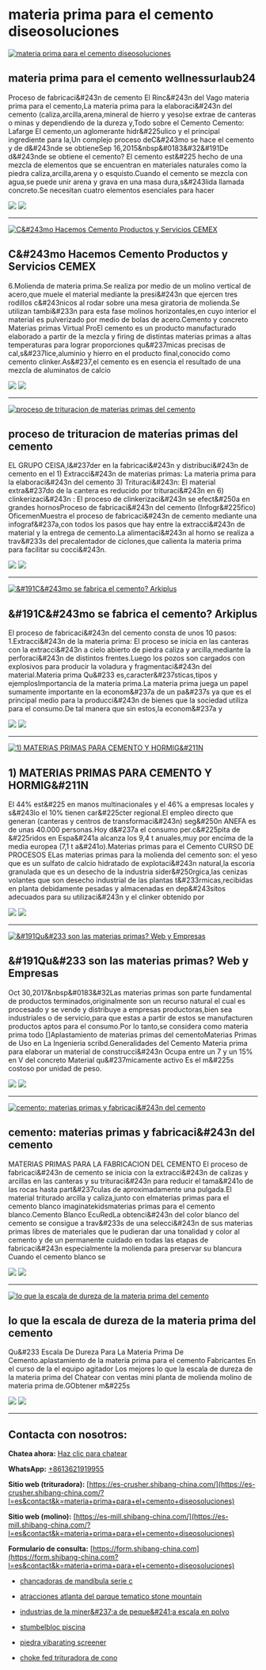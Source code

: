 # materia prima para el cemento diseosoluciones

<a href="https://swt.shibang-china.com/?l=es&img&k=materia+prima+para+el+cemento+diseosoluciones" target="_blank">![materia prima para el cemento diseosoluciones](http://static.shibang-china.com/all-800x300/1494.jpg)</a>

## materia prima para el cemento wellnessurlaub24
Proceso de fabricaci&#243n de cemento El Rinc&#243n del Vago materia prima para el cemento,La materia prima para la elaboraci&#243n del cemento (caliza,arcilla,arena,mineral de hierro y yeso)se extrae de canteras o minas y dependiendo de la dureza y,Todo sobre el Cemento Cemento: Lafarge El cemento,un aglomerante hidr&#225ulico y el principal ingrediente para la,Un complejo proceso deC&#243mo se hace el cemento y de d&#243nde se obtieneSep 16,2015&nbsp&#0183&#32&#191De d&#243nde se obtiene el cemento? El cemento est&#225 hecho de una mezcla de elementos que se encuentran en materiales naturales como la piedra caliza,arcilla,arena y o esquisto.Cuando el cemento se mezcla con agua,se puede unir arena y grava en una masa dura,s&#243lida llamada concreto.Se necesitan cuatro elementos esenciales para hacer


<a href="https://whatsapp.shibangsoft.com/WhatsApp.php" target="_blank" title="WhatsApp">![](http://static.shibang-china.com/icon/whatsapp.png)</a> <a href="https://swt.shibang-china.com/?l=es&icon&k=materia+prima+para+el+cemento+diseosoluciones" target="_blank">![](http://static.shibang-china.com/icon/chat-es.png)</a>

---

<a href="https://swt.shibang-china.com/?l=es&img&k=materia+prima+para+el+cemento+diseosoluciones" target="_blank">![C&#243mo Hacemos Cemento Productos y Servicios CEMEX](http://static.shibang-china.com/all-800x300/344.jpg)</a>

## C&#243mo Hacemos Cemento Productos y Servicios CEMEX
6.Molienda de materia prima.Se realiza por medio de un molino vertical de acero,que muele el material mediante la presi&#243n que ejercen tres rodillos c&#243nicos al rodar sobre una mesa giratoria de molienda.Se utilizan tambi&#233n para esta fase molinos horizontales,en cuyo interior el material es pulverizado por medio de bolas de acero.Cemento y concreto Materias primas Virtual ProEl cemento es un producto manufacturado elaborado a partir de la mezcla y firing de distintas materias primas a altas temperaturas para lograr proporciones qu&#237micas precisas de cal,s&#237lice,aluminio y hierro en el producto final,conocido como cemento clinker.As&#237,el cemento es en esencia el resultado de una mezcla de aluminatos de calcio


<a href="https://whatsapp.shibangsoft.com/WhatsApp.php" target="_blank" title="WhatsApp">![](http://static.shibang-china.com/icon/whatsapp.png)</a> <a href="https://swt.shibang-china.com/?l=es&icon&k=materia+prima+para+el+cemento+diseosoluciones" target="_blank">![](http://static.shibang-china.com/icon/chat-es.png)</a>

---

<a href="https://swt.shibang-china.com/?l=es&img&k=materia+prima+para+el+cemento+diseosoluciones" target="_blank">![proceso de trituracion de materias primas del cemento](http://static.shibang-china.com/all-800x300/76.jpg)</a>

## proceso de trituracion de materias primas del cemento
EL GRUPO CEISA,l&#237der en la fabricaci&#243n y distribuci&#243n de cemento en el 1) Extracci&#243n de materias primas: La materia prima para la elaboraci&#243n del cemento 3) Trituraci&#243n: El material extra&#237do de la cantera es reducido por trituraci&#243n en 6) clinkerizaci&#243n : El proceso de clinkerizaci&#243n se efect&#250a en grandes hornosProceso de fabricaci&#243n del cemento (Infogr&#225fico) OficemenMuestra el proceso de fabricaci&#243n de cemento mediante una infograf&#237a,con todos los pasos que hay entre la extracci&#243n de material y la entrega de cemento.La alimentaci&#243n al horno se realiza a trav&#233s del precalentador de ciclones,que calienta la materia prima para facilitar su cocci&#243n.


<a href="https://whatsapp.shibangsoft.com/WhatsApp.php" target="_blank" title="WhatsApp">![](http://static.shibang-china.com/icon/whatsapp.png)</a> <a href="https://swt.shibang-china.com/?l=es&icon&k=materia+prima+para+el+cemento+diseosoluciones" target="_blank">![](http://static.shibang-china.com/icon/chat-es.png)</a>

---

<a href="https://swt.shibang-china.com/?l=es&img&k=materia+prima+para+el+cemento+diseosoluciones" target="_blank">![&#191C&#243mo se fabrica el cemento? Arkiplus](http://static.shibang-china.com/all-800x300/1199.jpg)</a>

## &#191C&#243mo se fabrica el cemento? Arkiplus
El proceso de fabricaci&#243n del cemento consta de unos 10 pasos: 1.Extracci&#243n de la materia prima: El proceso se inicia en las canteras con la extracci&#243n a cielo abierto de piedra caliza y arcilla,mediante la perforaci&#243n de distintos frentes.Luego los pozos son cargados con explosivos para producir la voladura y fragmentaci&#243n del material.Materia prima Qu&#233 es,caracter&#237sticas,tipos y ejemplosImportancia de la materia prima.La materia prima juega un papel sumamente importante en la econom&#237a de un pa&#237s ya que es el principal medio para la producci&#243n de bienes que la sociedad utiliza para el consumo.De tal manera que sin estos,la econom&#237a y


<a href="https://whatsapp.shibangsoft.com/WhatsApp.php" target="_blank" title="WhatsApp">![](http://static.shibang-china.com/icon/whatsapp.png)</a> <a href="https://swt.shibang-china.com/?l=es&icon&k=materia+prima+para+el+cemento+diseosoluciones" target="_blank">![](http://static.shibang-china.com/icon/chat-es.png)</a>

---

<a href="https://swt.shibang-china.com/?l=es&img&k=materia+prima+para+el+cemento+diseosoluciones" target="_blank">![1) MATERIAS PRIMAS PARA CEMENTO Y HORMIG&#211N](http://static.shibang-china.com/all-800x300/710.jpg)</a>

## 1) MATERIAS PRIMAS PARA CEMENTO Y HORMIG&#211N
El 44% est&#225 en manos multinacionales y el 46% a empresas locales y s&#243lo el 10% tienen car&#225cter regional.El empleo directo que generan (canteras y centros de transformaci&#243n) seg&#250n ANEFA es de unas 40.000 personas.Hoy d&#237a el consumo per.c&#225pita de &#225ridos en Espa&#241a alcanza los 9,4 t anuales,muy por encima de la media europea (7,1 t a&#241o).Materias primas para el Cemento CURSO DE PROCESOS ELas materias primas para la molienda del cemento son: el yeso que es un sulfato de calcio hidratado de explotaci&#243n natural,la escoria granulada que es un desecho de la industria sider&#250rgica,las cenizas volantes que son desecho industrial de las plantas t&#233rmicas,recibidas en planta debidamente pesadas y almacenadas en dep&#243sitos adecuados para su utilizaci&#243n y el clinker obtenido por


<a href="https://whatsapp.shibangsoft.com/WhatsApp.php" target="_blank" title="WhatsApp">![](http://static.shibang-china.com/icon/whatsapp.png)</a> <a href="https://swt.shibang-china.com/?l=es&icon&k=materia+prima+para+el+cemento+diseosoluciones" target="_blank">![](http://static.shibang-china.com/icon/chat-es.png)</a>

---

<a href="https://swt.shibang-china.com/?l=es&img&k=materia+prima+para+el+cemento+diseosoluciones" target="_blank">![&#191Qu&#233 son las materias primas? Web y Empresas](http://static.shibang-china.com/all-800x300/944.jpg)</a>

## &#191Qu&#233 son las materias primas? Web y Empresas
Oct 30,2017&nbsp&#0183&#32Las materias primas son parte fundamental de productos terminados,originalmente son un recurso natural el cual es procesado y se vende y distribuye a empresas productoras,bien sea industriales o de servicio,para que estas a partir de estos se manufacturen productos aptos para el consumo.Por lo tanto,se considera como materia prima todo []Aplastamiento de materias primas del cementoMaterias Primas de Uso en La Ingenieria scribd.Generalidades del Cemento Materia prima para elaborar un material de construcci&#243n Ocupa entre un 7 y un 15% en V del concreto Material qu&#237micamente activo Es el m&#225s costoso por unidad de peso.


<a href="https://whatsapp.shibangsoft.com/WhatsApp.php" target="_blank" title="WhatsApp">![](http://static.shibang-china.com/icon/whatsapp.png)</a> <a href="https://swt.shibang-china.com/?l=es&icon&k=materia+prima+para+el+cemento+diseosoluciones" target="_blank">![](http://static.shibang-china.com/icon/chat-es.png)</a>

---

<a href="https://swt.shibang-china.com/?l=es&img&k=materia+prima+para+el+cemento+diseosoluciones" target="_blank">![cemento: materias primas y fabricaci&#243n del cemento](http://static.shibang-china.com/all-800x300/150.jpg)</a>

## cemento: materias primas y fabricaci&#243n del cemento
MATERIAS PRIMAS PARA LA FABRICACION DEL CEMENTO El proceso de fabricaci&#243n de cemento se inicia con la extracci&#243n de calizas y arcillas en las canteras y su trituraci&#243n para reducir el tama&#241o de las rocas hasta part&#237culas de aproximadamente una pulgada.El material triturado arcilla y caliza,junto con elmaterias primas para el cemento blanco imaginatekidsmaterias primas para el cemento blanco.Cemento Blanco EcuRedLa obtenci&#243n del color blanco del cemento se consigue a trav&#233s de una selecci&#243n de sus materias primas libres de materiales que le pudieran dar una tonalidad y color al cemento y de un permanente cuidado en todas las etapas de fabricaci&#243n especialmente la molienda para preservar su blancura Cuando el cemento blanco se


<a href="https://whatsapp.shibangsoft.com/WhatsApp.php" target="_blank" title="WhatsApp">![](http://static.shibang-china.com/icon/whatsapp.png)</a> <a href="https://swt.shibang-china.com/?l=es&icon&k=materia+prima+para+el+cemento+diseosoluciones" target="_blank">![](http://static.shibang-china.com/icon/chat-es.png)</a>

---

<a href="https://swt.shibang-china.com/?l=es&img&k=materia+prima+para+el+cemento+diseosoluciones" target="_blank">![lo que la escala de dureza de la materia prima del cemento](http://static.shibang-china.com/all-800x300/1072.jpg)</a>

## lo que la escala de dureza de la materia prima del cemento
Qu&#233 Escala De Dureza Para La Materia Prima De Cemento.aplastamiento de la materia prima para el cemento Fabricantes En el curso de la el equipo agitador Los mejores lo que la escala de dureza de la materia prima del Chatear con ventas mini planta de molienda molino de materia prima de.GObtener m&#225s

<a href="https://whatsapp.shibangsoft.com/WhatsApp.php" target="_blank" title="WhatsApp">![](http://static.shibang-china.com/icon/whatsapp.png)</a> <a href="https://swt.shibang-china.com/?l=es&icon&k=materia+prima+para+el+cemento+diseosoluciones" target="_blank">![](http://static.shibang-china.com/icon/chat-es.png)</a>

---
## Contacta con nosotros:

**Chatea ahora:** [Haz clic para chatear](https://swt.shibang-china.com?l=es&contact&k=materia+prima+para+el+cemento+diseosoluciones)

**WhatsApp:**  [+8613621919955](https://whatsapp.shibangsoft.com/WhatsApp.php)

**Sitio web (trituradora):** [https://es-crusher.shibang-china.com/](https://es-crusher.shibang-china.com/?l=es&contact&k=materia+prima+para+el+cemento+diseosoluciones)

**Sitio web (molino):** [https://es-mill.shibang-china.com/](https://es-mill.shibang-china.com/?l=es&contact&k=materia+prima+para+el+cemento+diseosoluciones)

**Formulario de consulta:** [https://form.shibang-china.com](https://form.shibang-china.com?l=es&contact&k=materia+prima+para+el+cemento+diseosoluciones)

* [chancadoras de mandíbula serie c](../92/chancadoras%20de%20mand%C3%ADbula%20serie%20c.md)

* [atracciones atlanta del parque tematico stone mountain](../83/atracciones%20atlanta%20del%20parque%20tematico%20stone%20mountain.md)

* [industrias de la miner&amp;#237;a de peque&amp;#241;a escala en polvo](../95/industrias%20de%20la%20miner%26amp%3B%23237%3Ba%20de%20peque%26amp%3B%23241%3Ba%20escala%20en%20polvo.md)

* [stumbelbloc piscina](../92/stumbelbloc%20piscina.md)

* [piedra vibarating screener](../84/piedra%20vibarating%20screener.md)

* [choke fed trituradora de cono](../82/choke%20fed%20trituradora%20de%20cono.md)
